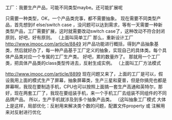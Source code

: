 
工厂：我要生产产品，可能不同类型maybe。还可能扩展呢

只需要一种类型，OK，一个产品类完事，都不需要抽象。
现在需要不同类型产品，首先想到if else/switch case ，没问题可以达到需求，等有一天需要一种新类型产品，工厂需要扩展，这时就需要改动switch case了，这种改动不符合封闭原则，好吧，好有原则。
（上面叫简单工厂
那么，重新设计工厂
http://www.imooc.com/article/8849
对产品功能进行概括，得到产品抽象基类，然后就好办了，每一种产品基于工厂定义的抽象，实现自己的具体类。每个具体产品类对应一个专属的工厂生产类。
好吧，累的数量炸了。
那就用一个工厂类，把具体产品类的class类型传进去，反射生成实例。
（上面叫工厂方法模式

http://www.imooc.com/article/8899
现在问题又来了，上面的工厂是可以，假设我用上面的模式生产了屏幕，抽象屏幕类，生产三星和夏普，但是你搞完也都是屏幕啊，我现在要制造手机，CPU也可以按照上面搞一套生产高通和英特尔，那好，现在两套工厂了，我现在要组装手机，来一个手机工厂去组装不同组件的不同品牌产品。
所以，生产手机就涉及到多个抽象产品类。
（这叫抽象工厂模式
大体上是这样，局部优化：反射用来解决类个数的问题，配置文件property 或 注解用来对反射进行优化
